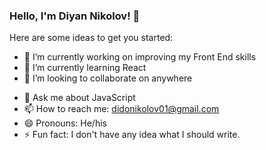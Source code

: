 ### Hello, I'm Diyan Nikolov! 👋

Here are some ideas to get you started:

- 🔭 I’m currently working on improving my Front End skills
- 🌱 I’m currently learning React
- 👯 I’m looking to collaborate on anywhere
<!-- - 🤔 I’m looking for help with ... -->
- 💬 Ask me about JavaScript
- 📫 How to reach me: didonikolov01@gmail.com 
- 😄 Pronouns: He/his
- ⚡ Fun fact: I don't have any idea what I should write.
